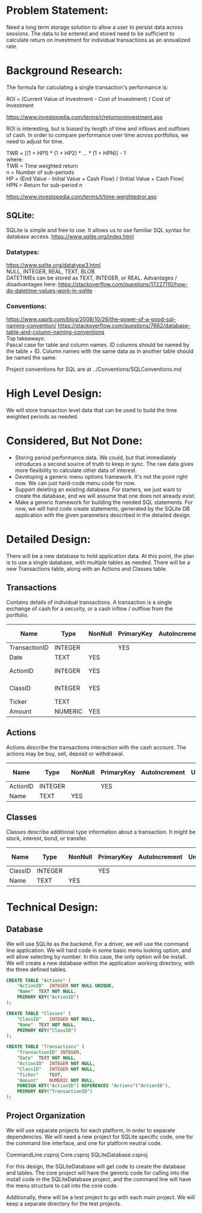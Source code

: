 # Problem Statement:
Need a long term storage solution to allow a user to persist data across sessions. The data to be entered and stored need to be sufficient to calculate return on investment for individual transactions as an annualized rate.

# Background Research:
The formula for calculating a single transaction's performance is:

ROI = (Current Value of Investment - Cost of Investment) / Cost of Investment

https://www.investopedia.com/terms/r/returnoninvestment.asp

ROI is interesting, but is biased by length of time and inflows and outflows of cash. In order to compare performance over time across portfolios, we need to adjust for time.

TWR = [(1 + HP1) * (1 + HP2) * ... * (1 + HPN)] - 1  
where:  
TWR = Time weighted return  
n = Number of sub-periods  
HP = (End Value - Initial Value + Cash Flow) / (Initial Value + Cash Flow)  
HPN = Return for sub-period n  

https://www.investopedia.com/terms/t/time-weightedror.asp

## SQLite:
SQLite is simple and free to use. It allows us to use familiar SQL syntax for database access.
https://www.sqlite.org/index.html

### Datatypes:
https://www.sqlite.org/datatype3.html  
NULL, INTEGER, REAL, TEXT, BLOB  
DATETIMEs can be stored as TEXT, INTEGER, or REAL. Advantages / disadvantages here: https://stackoverflow.com/questions/17227110/how-do-datetime-values-work-in-sqlite

### Conventions:
https://www.xaprb.com/blog/2008/10/26/the-power-of-a-good-sql-naming-convention/
https://stackoverflow.com/questions/7662/database-table-and-column-naming-conventions  
Top takeaways:  
Pascal case for table and column names. ID columns should be named by the table + ID. Column names with the same data as in another table should be named the same.

Project conventions for SQL are at ../Conventions/SQLConventions.md

# High Level Design:
We will store transaction level data that can be used to build the time weighted periods as needed.

# Considered, But Not Done:
* Storing period performance data. We could, but that immediately introduces a second source of truth to keep in sync. The raw data gives more flexibility to calculate other data of interest. 
* Developing a generic menu options framework. It's not the point right now. We can just hard-code menu code for now.
* Support deleting an existing database. For starters, we just want to create the database, and we will assume that one does not already exist.
* Make a generic framework for building the needed SQL statements. For now, we will hard code create statements, generated by the SQLite DB application with the given parameters described in the detailed design.

# Detailed Design:
There will be a new database to hold application data. At this point, the plan is to use a single database, with multiple tables as needed. There will be a new Transactions table, along with an Actions and Classes table.

## Transactions
Contains details of individual transactions. A transaction is a single exchange of cash for a security, or a cash inflow / outflow from the portfolio.

| Name | Type | NonNull | PrimaryKey | AutoIncrement | Unique | Default | Check | Foreign Key |
| ---- | ---- | ------- | ---------- | ------------- | ------ | ------- | ----- | ----------- |
| TransactionID | INTEGER || YES |
| Date | TEXT | YES |
| ActionID | INTEGER | YES |||||| "Actions"("ActionID") |
| ClassID | INTEGER | YES |||||| "Classes"("ClassID") |
| Ticker | TEXT |
| Amount | NUMERIC | YES |

## Actions
Actions describe the transactions interaction with the cash account. The actions may be buy, sell, deposit or withdrawal.

| Name | Type | NonNull | PrimaryKey | AutoIncrement | Unique | Default | Check | Foreign Key |
| ---- | ---- | ------- | ---------- | ------------- | ------ | ------- | ----- | ----------- |
| ActionID | INTEGER || YES |
| Name | TEXT | YES |

## Classes
Classes describe additional type information about a transaction. It might be stock, interest, bond, or transfer.

| Name | Type | NonNull | PrimaryKey | AutoIncrement | Unique | Default | Check | Foreign Key |
| ---- | ---- | ------- | ---------- | ------------- | ------ | ------- | ----- | ----------- |
| ClassID | INTEGER || YES |
| Name | TEXT | YES |||||||

# Technical Design:
## Database
We will use SQLite as the backend. For a driver, we will use the command line application. We will hard code in some basic menu looking option, and will allow selecting by number. In this case, the only option will be install. We will create a new database within the application working directory, with the three defined tables.

```SQL
CREATE TABLE "Actions" (
	"ActionID"	INTEGER NOT NULL UNIQUE,
	"Name"	TEXT NOT NULL,
	PRIMARY KEY("ActionID")
);

CREATE TABLE "Classes" (
	"ClassID"	INTEGER NOT NULL,
	"Name"	TEXT NOT NULL,
	PRIMARY KEY("ClassID")
);

CREATE TABLE "Transactions" (
	"TransactionID"	INTEGER,
	"Date"	TEXT NOT NULL,
	"ActionID"	INTEGER NOT NULL,
	"ClassID"	INTEGER NOT NULL,
	"Ticker"	TEXT,
	"Amount"	NUMERIC NOT NULL,
	FOREIGN KEY("ActionID") REFERENCES "Actions"("ActionID"),
	PRIMARY KEY("TransactionID")
);
```

## Project Organization
We will use separate projects for each platform, in order to separate dependencies. We will need a new project for SQLite specific code, one for the command line interface, and one for platform neutral code.

CommandLine.csproj
Core.csproj
SQLiteDatabase.csproj

For this design, the SQLiteDatabase will get code to create the database and tables. The core project will have the generic code for calling into the install code in the SQLiteDatabase project, and the command line will have the menu structure to call into the core code.

Additionally, there will be a test project to go with each main project. We will keep a separate directory for the test projects.
